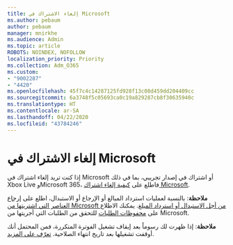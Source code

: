 ```yaml
---
title: إلغاء الاشتراك في Microsoft
ms.author: pebaum
author: pebaum
manager: mnirkhe
ms.audience: Admin
ms.topic: article
ROBOTS: NOINDEX, NOFOLLOW
localization_priority: Priority
ms.collection: Adm_O365
ms.custom:
- "9002287"
- "4420"
ms.openlocfilehash: 45f7c4c14287125fd928f13c08d459dd204409cc
ms.sourcegitcommit: 6a3748f5c05693ca0c19a829287cb8f30635940c
ms.translationtype: HT
ms.contentlocale: ar-SA
ms.lasthandoff: 04/22/2020
ms.locfileid: "43784246"
---
```

# <a name="cancel-microsoft-subscription"></a>إلغاء الاشتراك في Microsoft

إذا كنت تريد إلغاء اشتراك في Microsoft أو اشتراك في إصدار تجريبي، بما في ذلك Xbox Live وMicrosoft 365، فاطلع على [كيفية إلغاء اشتراك Microsoft](https://support.microsoft.com/help/4027815).

**ملاحظة**: بالنسبة لعمليات استرداد المبالغ أو الإرجاع أو الاستبدال، اطلع على [إرجاع العناصر التي اشتريتها من Microsoft من أجل الاستبدال أو استرداد المبلغ](https://support.microsoft.com/help/10558). يمكنك الاطلاع على [محفوظات الطلبات](https://account.microsoft.com/billing/orders/) للتحقق من الطلبات التي أجريتها من Microsoft. 

**ملاحظة**: إذا ظهرت لك رسوماً بعد إيقاف تشغيل الفوترة المتكررة، فمن المحتمل أنك أوقفت تشغيلها بعد تاريخ انتهاء الصلاحية. [تعرّف على المزيد](https://support.microsoft.com/help/10640). 
